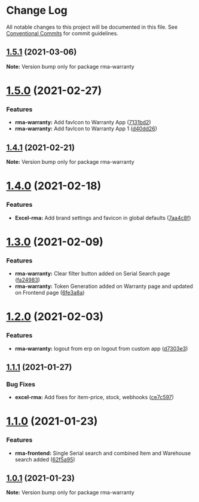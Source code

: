 # Change Log

All notable changes to this project will be documented in this file.
See [Conventional Commits](https://conventionalcommits.org) for commit guidelines.

## [1.5.1](https://gitlab.com/castlecraft/excel-rma/compare/rma-warranty@1.5.0...rma-warranty@1.5.1) (2021-03-06)

**Note:** Version bump only for package rma-warranty





# [1.5.0](https://gitlab.com/castlecraft/excel-rma/compare/rma-warranty@1.4.1...rma-warranty@1.5.0) (2021-02-27)


### Features

* **rma-warranty:** Add favIcon to Warranty App ([7131bd2](https://gitlab.com/castlecraft/excel-rma/commit/7131bd2055e02185e60b38cad51ef8437334ec41))
* **rma-warranty:** Add favIcon to Warranty App 1 ([d40dd26](https://gitlab.com/castlecraft/excel-rma/commit/d40dd26afdc584ae8834b539e632bc4447985d2c))





## [1.4.1](https://gitlab.com/castlecraft/excel-rma/compare/rma-warranty@1.4.0...rma-warranty@1.4.1) (2021-02-21)

**Note:** Version bump only for package rma-warranty





# [1.4.0](https://gitlab.com/castlecraft/excel-rma/compare/rma-warranty@1.3.0...rma-warranty@1.4.0) (2021-02-18)


### Features

* **Excel-rma:** Add brand settings and favicon in global defaults ([7aa4c8f](https://gitlab.com/castlecraft/excel-rma/commit/7aa4c8f7f4a05ea3db72bfba7c4c46fe688d9d4a))





# [1.3.0](https://gitlab.com/castlecraft/excel-rma/compare/rma-warranty@1.2.0...rma-warranty@1.3.0) (2021-02-09)


### Features

* **rma-warranty:** Clear filter button added on Serial Search page ([fa24983](https://gitlab.com/castlecraft/excel-rma/commit/fa2498327fa035158c3a5e74039dc9eff17f1731))
* **rma-warranty:** Token Generation added on Warranty page and updated on Frontend page ([6fe3a8a](https://gitlab.com/castlecraft/excel-rma/commit/6fe3a8a1914e3dde070052c47b69dfdb924bf24d))





# [1.2.0](https://gitlab.com/castlecraft/excel-rma/compare/rma-warranty@1.1.1...rma-warranty@1.2.0) (2021-02-03)


### Features

* **rma-warranty:** logout from erp on logout from custom app ([d7303e3](https://gitlab.com/castlecraft/excel-rma/commit/d7303e3fa01d653cdd3e9f6d635b376e6dfa4693))





## [1.1.1](https://gitlab.com/castlecraft/excel-rma/compare/rma-warranty@1.1.0...rma-warranty@1.1.1) (2021-01-27)


### Bug Fixes

* **excel-rma:** Add fixes for item-price, stock, webhooks ([ce7c597](https://gitlab.com/castlecraft/excel-rma/commit/ce7c597cfd14691cabd0cba66a0cfec080ada4df))





# [1.1.0](https://gitlab.com/castlecraft/excel-rma/compare/rma-warranty@1.0.1...rma-warranty@1.1.0) (2021-01-23)


### Features

* **rma-frontend:** Single Serial search and combined Item and Warehouse search added ([62f5a95](https://gitlab.com/castlecraft/excel-rma/commit/62f5a957089f4aae0eb5a5e38920aec1226370c9))





## [1.0.1](https://gitlab.com/castlecraft/excel-rma/compare/rma-warranty@1.0.0...rma-warranty@1.0.1) (2021-01-23)

**Note:** Version bump only for package rma-warranty
